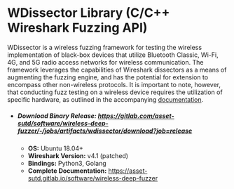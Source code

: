 

# WDissector Library (C/C++ Wireshark Fuzzing API)

WDissector is a wireless fuzzing framework  for testing the wireless implementation of black-box devices that utilize Bluetooth Classic, Wi-Fi, 4G, and 5G radio access networks for wireless communication. The framework leverages the capabilities of Wireshark dissectors as a means of augmenting the fuzzing engine, and has the potential for extension to encompass other non-wireless protocols. It is important to note, however, that conducting fuzz testing on a wireless device requires the utilization of specific hardware, as outlined in the accompanying [documentation](https://asset-sutd.gitlab.io/software/wireless-deep-fuzzer).



* ##### Download Binary Release: https://gitlab.com/asset-sutd/software/wireless-deep-fuzzer/-/jobs/artifacts/wdissector/download?job=release

  * **OS:** Ubuntu 18.04+
  * **Wireshark Version:** v4.1 (patched)
  * **Bindings:** Python3, Golang
  * **Complete Documentation:** https://asset-sutd.gitlab.io/software/wireless-deep-fuzzer

